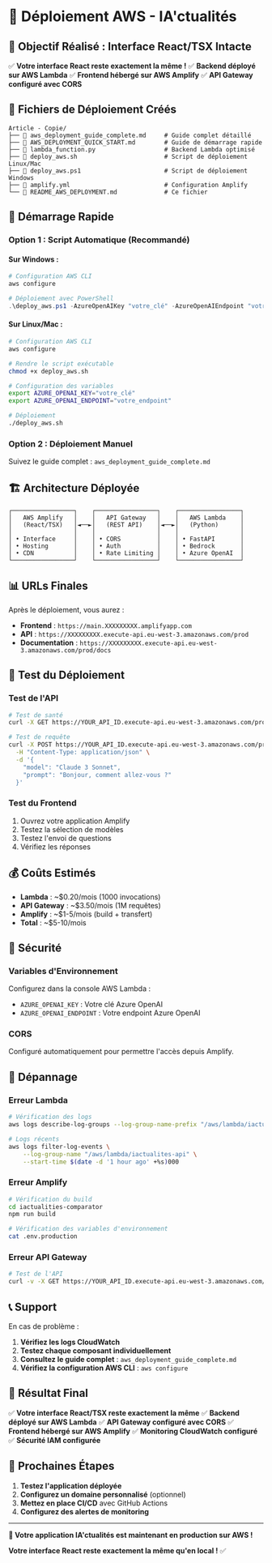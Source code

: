 # 🚀 Déploiement AWS - IA'ctualités

## 🎯 **Objectif Réalisé : Interface React/TSX Intacte**

✅ **Votre interface React reste exactement la même !**
✅ **Backend déployé sur AWS Lambda**
✅ **Frontend hébergé sur AWS Amplify**
✅ **API Gateway configuré avec CORS**

## 📁 **Fichiers de Déploiement Créés**

```
Article - Copie/
├── 📄 aws_deployment_guide_complete.md     # Guide complet détaillé
├── 📄 AWS_DEPLOYMENT_QUICK_START.md        # Guide de démarrage rapide
├── 📄 lambda_function.py                   # Backend Lambda optimisé
├── 📄 deploy_aws.sh                        # Script de déploiement Linux/Mac
├── 📄 deploy_aws.ps1                       # Script de déploiement Windows
├── 📄 amplify.yml                          # Configuration Amplify
└── 📄 README_AWS_DEPLOYMENT.md             # Ce fichier
```

## 🚀 **Démarrage Rapide**

### **Option 1 : Script Automatique (Recommandé)**

#### **Sur Windows :**
```powershell
# Configuration AWS CLI
aws configure

# Déploiement avec PowerShell
.\deploy_aws.ps1 -AzureOpenAIKey "votre_clé" -AzureOpenAIEndpoint "votre_endpoint"
```

#### **Sur Linux/Mac :**
```bash
# Configuration AWS CLI
aws configure

# Rendre le script exécutable
chmod +x deploy_aws.sh

# Configuration des variables
export AZURE_OPENAI_KEY="votre_clé"
export AZURE_OPENAI_ENDPOINT="votre_endpoint"

# Déploiement
./deploy_aws.sh
```

### **Option 2 : Déploiement Manuel**

Suivez le guide complet : `aws_deployment_guide_complete.md`

## 🏗️ **Architecture Déployée**

```
┌─────────────────┐    ┌─────────────────┐    ┌─────────────────┐
│   AWS Amplify   │    │   API Gateway   │    │   AWS Lambda    │
│   (React/TSX)   │◄──►│   (REST API)    │◄──►│   (Python)      │
│                 │    │                 │    │                 │
│ • Interface     │    │ • CORS          │    │ • FastAPI       │
│ • Hosting       │    │ • Auth          │    │ • Bedrock       │
│ • CDN           │    │ • Rate Limiting │    │ • Azure OpenAI  │
└─────────────────┘    └─────────────────┘    └─────────────────┘
```

## 📊 **URLs Finales**

Après le déploiement, vous aurez :

- **Frontend** : `https://main.XXXXXXXXX.amplifyapp.com`
- **API** : `https://XXXXXXXXX.execute-api.eu-west-3.amazonaws.com/prod`
- **Documentation** : `https://XXXXXXXXX.execute-api.eu-west-3.amazonaws.com/prod/docs`

## 🧪 **Test du Déploiement**

### **Test de l'API**
```bash
# Test de santé
curl -X GET https://YOUR_API_ID.execute-api.eu-west-3.amazonaws.com/prod/health

# Test de requête
curl -X POST https://YOUR_API_ID.execute-api.eu-west-3.amazonaws.com/prod/query \
  -H "Content-Type: application/json" \
  -d '{
    "model": "Claude 3 Sonnet",
    "prompt": "Bonjour, comment allez-vous ?"
  }'
```

### **Test du Frontend**
1. Ouvrez votre application Amplify
2. Testez la sélection de modèles
3. Testez l'envoi de questions
4. Vérifiez les réponses

## 💰 **Coûts Estimés**

- **Lambda** : ~$0.20/mois (1000 invocations)
- **API Gateway** : ~$3.50/mois (1M requêtes)
- **Amplify** : ~$1-5/mois (build + transfert)
- **Total** : ~$5-10/mois

## 🔐 **Sécurité**

### **Variables d'Environnement**
Configurez dans la console AWS Lambda :
- `AZURE_OPENAI_KEY` : Votre clé Azure OpenAI
- `AZURE_OPENAI_ENDPOINT` : Votre endpoint Azure OpenAI

### **CORS**
Configuré automatiquement pour permettre l'accès depuis Amplify.

## 🚨 **Dépannage**

### **Erreur Lambda**
```bash
# Vérification des logs
aws logs describe-log-groups --log-group-name-prefix "/aws/lambda/iactualites-api"

# Logs récents
aws logs filter-log-events \
    --log-group-name "/aws/lambda/iactualites-api" \
    --start-time $(date -d '1 hour ago' +%s)000
```

### **Erreur Amplify**
```bash
# Vérification du build
cd iactualities-comparator
npm run build

# Vérification des variables d'environnement
cat .env.production
```

### **Erreur API Gateway**
```bash
# Test de l'API
curl -v -X GET https://YOUR_API_ID.execute-api.eu-west-3.amazonaws.com/prod/health
```

## 📞 **Support**

En cas de problème :

1. **Vérifiez les logs CloudWatch**
2. **Testez chaque composant individuellement**
3. **Consultez le guide complet** : `aws_deployment_guide_complete.md`
4. **Vérifiez la configuration AWS CLI** : `aws configure`

## 🎯 **Résultat Final**

✅ **Votre interface React/TSX reste exactement la même**
✅ **Backend déployé sur AWS Lambda**
✅ **API Gateway configuré avec CORS**
✅ **Frontend hébergé sur AWS Amplify**
✅ **Monitoring CloudWatch configuré**
✅ **Sécurité IAM configurée**

## 🚀 **Prochaines Étapes**

1. **Testez l'application déployée**
2. **Configurez un domaine personnalisé** (optionnel)
3. **Mettez en place CI/CD** avec GitHub Actions
4. **Configurez des alertes de monitoring**

---

**🎉 Votre application IA'ctualités est maintenant en production sur AWS !**

**Votre interface React reste exactement la même qu'en local !** ✅ 